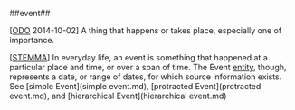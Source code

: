 ##event##

\[[ODO](http://www.oxforddictionaries.com/definition/english/event) 2014-10-02\] A thing that happens or takes place, especially one of importance.

\[[STEMMA](SOURCES.md#STEMMA)\] In everyday life, an event is something that happened at a particular place and time, or over a span of time. The Event [entity](entity.md), though, represents a date, or range of dates, for which source information exists. See [simple Event](simple event.md), [protracted Event](protracted event.md), and [hierarchical Event](hierarchical event.md)
